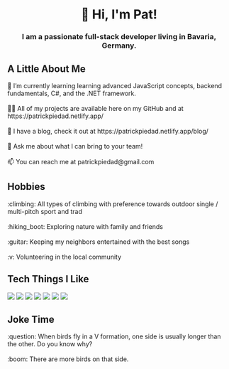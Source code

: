 <h1 align="center"> 👋 Hi, I'm Pat! </h1>
<h3 align="center"> I am a passionate full-stack developer living in Bavaria, Germany. </h3>

<h2> A Little About Me </h2> 
🌱 I’m currently learning learning advanced JavaScript concepts, backend fundamentals, C#, and the .NET framework.
<br></br>
👨‍💻 All of my projects are available here on my GitHub and at https://patrickpiedad.netlify.app/
<br></br>
📝 I have a blog, check it out at https://patrickpiedad.netlify.app/blog/
<br></br>
💬 Ask me about what I can bring to your team!
<br></br>
📫 You can reach me at patrickpiedad@gmail.com

<h2> Hobbies </h2>
:climbing: All types of climbing with preference towards outdoor single / multi-pitch sport and trad
<br></br>
:hiking_boot: Exploring nature with family and friends
<br></br>
:guitar: Keeping my neighbors entertained with the best songs
<br></br>
:v: Volunteering in the local community

<h2> Tech Things I Like </h2>

<p align="left">
  <img src="https://img.shields.io/badge/HTML-239120?style=for-the-badge&logo=html5&logoColor=white"/>
  <img src="https://img.shields.io/badge/CSS-239120?&style=for-the-badge&logo=css3&logoColor=white"/>
  <img src="https://img.shields.io/badge/JavaScript-F7DF1E?style=for-the-badge&logo=javascript&logoColor=black"/>
  <img src="https://img.shields.io/badge/C%23-239120?style=for-the-badge&logo=c-sharp&logoColor=white"/>
  <img src="https://img.shields.io/badge/.NET-5C2D91?style=for-the-badge&logo=.net&logoColor=white"/>
  <img src="https://img.shields.io/badge/Netlify-00C7B7?style=for-the-badge&logo=netlify&logoColor=white"/>
  <img src="https://img.shields.io/badge/Microsoft_Azure-0089D6?style=for-the-badge&logo=microsoft-azure&logoColor=white"/>
  <!-- <img src="https://img.shields.io/badge/GitHub-100000?style=for-the-badge&logo=github&logoColor=white"/> -->
  <!-- <img src="https://img.shields.io/badge/Node.js-43853D?style=for-the-badge&logo=node.js&logoColor=white"/> -->
  <!-- <img src="https://img.shields.io/badge/React-20232A?style=for-the-badge&logo=react&logoColor=61DAFB"/> -->
  <!-- <img src="https://img.shields.io/badge/MongoDB-4EA94B?style=for-the-badge&logo=mongodb&logoColor=white"/> -->
  <!-- <img src="https://img.shields.io/badge/PostgreSQL-316192?style=for-the-badge&logo=postgresql&logoColor=white"/> -->
</p>

<h2> Joke Time </h2>
:question: When birds fly in a V formation, one side is usually longer than the other. Do you know why?
<br></br>
:boom: There are more birds on that side.

